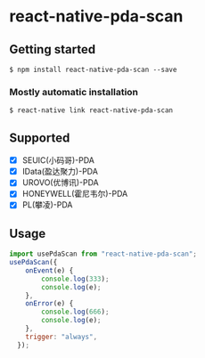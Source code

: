 # react-native-pda-scan

## Getting started

`$ npm install react-native-pda-scan --save`

### Mostly automatic installation

`$ react-native link react-native-pda-scan`

## Supported

- [x] SEUIC(小码哥)-PDA
- [x] IData(盈达聚力)-PDA
- [x] UROVO(优博讯)-PDA
- [x] HONEYWELL(霍尼韦尔)-PDA
- [x] PL(攀凌)-PDA

## Usage

```javascript
import usePdaScan from "react-native-pda-scan";
usePdaScan({
    onEvent(e) {
        console.log(333);
        console.log(e);
    },
    onError(e) {
        console.log(666);
        console.log(e);
    },
    trigger: "always",
  });
```
